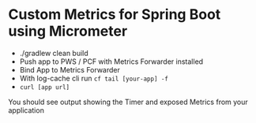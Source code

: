 # Custom Metrics for Spring Boot using Micrometer

* ./gradlew clean build
* Push app to PWS / PCF with Metrics Forwarder installed
* Bind App to Metrics Forwarder
* With log-cache cli run `cf tail [your-app] -f`
* `curl [app url]`

You should see output showing the Timer and exposed Metrics from your application
